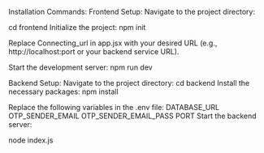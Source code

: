 Installation Commands:
Frontend Setup:
Navigate to the project directory:

cd frontend
Initialize the project:
npm init

Replace Connecting_url in app.jsx with your desired URL (e.g., http://localhost:port or your backend service URL).

Start the development server:
npm run dev


Backend Setup:
Navigate to the project directory:
cd backend
Install the necessary packages:
npm install

Replace the following variables in the .env file:
DATABASE_URL
OTP_SENDER_EMAIL
OTP_SENDER_EMAIL_PASS
PORT
Start the backend server:

node index.js


